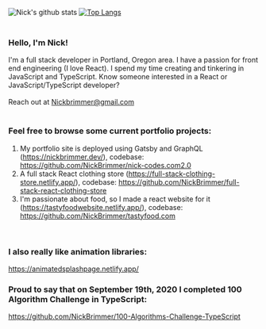 ![Nick's github stats](https://github-readme-stats.vercel.app/api?username=nickbrimmer&hide=stars)
[![Top Langs](https://github-readme-stats.vercel.app/api/top-langs/?username=nickbrimmer&layout=compact)](https://github.com/nickbrimmer/github-readme-stats)


### <br> Hello, I'm Nick!

I'm a full stack developer in Portland, Oregon area. I have a passion for front end engineering (I love React). I spend my time creating and tinkering in JavaScript and TypeScript. Know someone interested in a React or JavaScript/TypeScript developer? 
<br><br>
Reach out at Nickbrimmer@gmail.com
<br><br>


### Feel free to browse some current portfolio projects: 
1. My portfolio site is deployed using Gatsby and GraphQL (https://nickbrimmer.dev/), codebase: https://github.com/NickBrimmer/nick-codes.com2.0
2. A full stack React clothing store (https://full-stack-clothing-store.netlify.app/), codebase: https://github.com/NickBrimmer/full-stack-react-clothing-store
3. I'm passionate about food, so I made a react website for it (https://tastyfoodwebsite.netlify.app/), codebase: https://github.com/NickBrimmer/tastyfood.com
<br>

### I also really like animation libraries:

https://animatedsplashpage.netlify.app/
<br>

### Proud to say that on September 19th, 2020 I completed 100 Algorithm Challenge in TypeScript: 

https://github.com/NickBrimmer/100-Algorithms-Challenge-TypeScript

